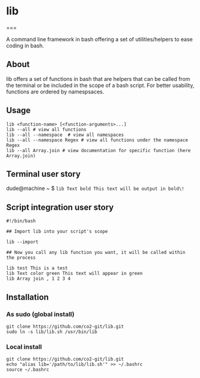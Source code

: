 # lib 
===

A command line framework in bash offering a set of utilities/helpers to ease coding in bash.

## About

lib offers a set of functions in bash that are helpers that can be called from the terminal or be included in the scope of a bash script. For better usability, functions are ordered by namespsaces.

## Usage

    lib <function-name> [<function-arguments>...]
    lib --all # view all functions
    lib --all --namespace  # view all namespaces
    lib --all --namespace Regex # view all functions under the namespace Regex
    lib --all Array.join # view documentation for specific function (here Array.join)


## Terminal user story

dude@machine ~ $ `lib Text bold This text will be output in bold\!`

## Script integration user story

    #!/bin/bash

    ## Import lib into your script's scope

    lib --import

    ## Now you call any lib function you want, it will be called within the process

    lib test This is a test
    lib Text color green This text will appear in green
    lib Array join , 1 2 3 4

## Installation

### As sudo (global install)

    git clone https://github.com/co2-git/lib.git
    sudo ln -s lib/lib.sh /usr/bin/lib
    
### Local install
    git clone https://github.com/co2-git/lib.git
    echo "alias lib='/path/to/lib/lib.sh'" >> ~/.bashrc
    source ~/.bashrc
